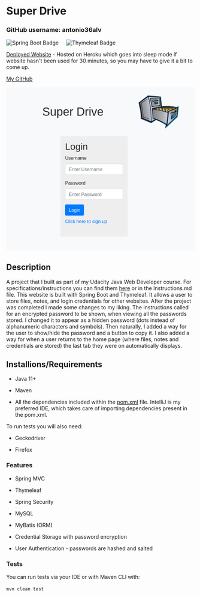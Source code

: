 # Super Drive

### GitHub username: antonio36alv

![Spring Boot Badge](https://img.shields.io/badge/Java-Spring%20Boot-green)&nbsp;&nbsp;&nbsp;&nbsp;&nbsp;![Thymeleaf Badge](https://img.shields.io/badge/Spring%20MVC-Thymeleaf-green)

[Deployed Website](https://super-drive.herokuapp.com/) - Hosted on Heroku which goes into sleep mode if website hasn't been used for 30 minutes, so you may have to give it a bit to come up.

[My GitHub](https://github.com/antonio36alv)

<!-- add main screenshot here -->
![Login Screenshot](./images/login-screenshot.png)

<!-- add video demo here -->

## Description

A project that I built as part of my Udacity Java Web Developer course. For specifications/instructions you can find them [here](./Instructions.md) or in the Instructions.md file.
This website is built with Spring Boot and Thymeleaf. It allows a user to store files, notes, and login credentials for other websites. After the project was completed I made some changes
to my liking. The instructions called for an encrypted password to be shown, when viewing all the passwords stored. I changed it to appear as a hidden password (dots instead of alphanumeric characters
and symbols). Then naturally, I added a way for the user to show/hide the password and a button to copy it. I also added a way for when a user returns to the home page (where files, notes and credentials
are stored) the last tab they were on automatically displays.

<!-- - Pages are restricted according to whether or not a user is logged in -->

<!-- TODOs -->
<!-- add main screenshot -->
<!-- add video demo -->
<!-- table of contents, if necessary if necessary -->

## Installions/Requirements

- Java 11+

- Maven

- All the dependencies included within the [pom.xml](./pom.xml) file. IntelliJ is my preferred IDE, which takes care of importing dependencies present in the pom.xml.

To run tests you will also need:

- Geckodriver 

- Firefox


### Features

- Spring MVC

- Thymeleaf

- Spring Security

- MySQL

- MyBatis (ORM)

- Credential Storage with password encryption

- User Authentication - passwords are hashed and salted

### Tests

You can run tests via your IDE or with Maven CLI with:

```mvn clean test```

